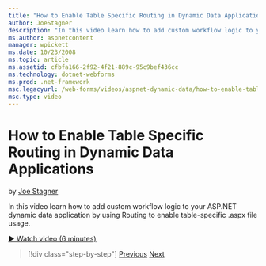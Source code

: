 ```yaml
---
title: "How to Enable Table Specific Routing in Dynamic Data Applications | Microsoft Docs"
author: JoeStagner
description: "In this video learn how to add custom workflow logic to your ASP.NET dynamic data application by using Routing to enable table-specific .aspx file usage."
ms.author: aspnetcontent
manager: wpickett
ms.date: 10/23/2008
ms.topic: article
ms.assetid: cfbfa166-2f92-4f21-889c-95c9bef436cc
ms.technology: dotnet-webforms
ms.prod: .net-framework
msc.legacyurl: /web-forms/videos/aspnet-dynamic-data/how-to-enable-table-specific-routing-in-dynamic-data-applications
msc.type: video
---
```

How to Enable Table Specific Routing in Dynamic Data Applications
====================
by [Joe Stagner](https://github.com/JoeStagner)

In this video learn how to add custom workflow logic to your ASP.NET dynamic data application by using Routing to enable table-specific .aspx file usage.

[&#9654; Watch video (6 minutes)](https://channel9.msdn.com/Blogs/ASP-NET-Site-Videos/how-to-enable-table-specific-routing-in-dynamic-data-applications)

>[!div class="step-by-step"]
[Previous](enable-in-line-editing-in-aspnet-dynamic-data-applications.md)
[Next](how-to-use-attribute-validation-in-aspnet-dynamic-data-applications.md)
